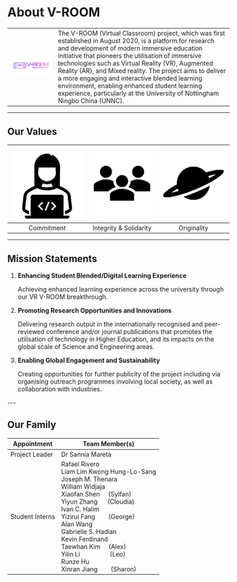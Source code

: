 # About V-ROOM



<table>
    <tr>
    	<td><img src="../img/V-ROOM_Logo.png" width=""></td>
        <td>The V-ROOM (Virtual Classroom) project, which was first established in August 2020, is a platform for research and development of modern immersive education initiative that pioneers the utilisation of immersive technologies such as Virtual Reality (VR), Augmented Reality (AR), and Mixed reality. The project aims to deliver a more engaging and interactive blended learning environment, enabling enhanced student learning experience, particularly at the University of Nottingham Ningbo China (UNNC).</td>
    </tr>
</table>

---

## Our Values

| ![commitment](../img/Commitment.svg) | ![integrity](../img/Solidarity.svg) | ![originality](../img/Originality.svg) |
|:---:|:---:|:---:|
| Commitment | Integrity &#38; Solidarity | Originality |

---

## Mission Statements

<ol>
    <li>
        <b>Enhancing Student Blended/Digital Learning Experience</b><br>
        <p>
            Achieving enhanced learning experience across the university through our VR V-ROOM breakthrough.		
        </p>
	</li>
    <li>
        <b>Promoting Research Opportunities and Innovations</b><br>
        <p>
            Delivering research output in the internationally recognised and peer-reviewed conference and/or journal publications that promotes the utilisation of technology in Higher Education, and its impacts on the global scale of Science and Engineering areas.
        </p>
    </li>
    <li>
    	<b>Enabling Global Engagement and Sustainability</b><br>
        <p>
           Creating opportunities for further publicity of the project including via organising outreach programmes involving local society, as well as collaboration with industries.
        </p>
    </li>
</ol>
---

## Our Family

| Appointment                                                 | Team Member(s)                                               |
| ----------------------------------------------------------- | ------------------------------------------------------------ |
| Project Leader                                              | Dr Sannia Mareta                                             |
| Student Interns                                             | Rafael Rivero<br>Liam Lim Kwong Hung-Lo-Sang<br>Joseph M. Thenara<br>William Widjaja<br>Xiaofan Shen &nbsp;&nbsp;&nbsp; (Sylfan) <br>Yiyun Zhang &nbsp;&nbsp;&nbsp;&nbsp; (Cloudia)<br>Ivan C. Halim <br>Yizirui Fang &nbsp;&nbsp;&nbsp;&nbsp;&nbsp;&nbsp; (George) <br>Alan Wang <br>Gabrielle S. Hadian<br>Kevin Ferdinand<br>Taewhan Kim &nbsp;&nbsp;&nbsp; (Alex)<br>Yilin Li &nbsp;&nbsp;&nbsp;&nbsp;&nbsp;&nbsp;&nbsp;&nbsp;&nbsp;&nbsp;&nbsp;&nbsp;&nbsp;&nbsp;&nbsp;&nbsp; (Leo)<br>Runze Hu<br>Xinran Jiang &nbsp;&nbsp;&nbsp;&nbsp;&nbsp;&nbsp; (Sharon)<br> |

[//]: # (Co-Investigators &#38; <br>Staff Consultation Group Members)
[//]: # (Ms. Maxine Mou<br>Ms. Holly Nelson<br>Dr Mia Tedjosaputro<br>Dr Fui-Theng Leow<br>Dr Chiew-Foong Kwong<br>Dr Dave Towey<br>Dr Christian Mueller<br>Dr Dunant Halim<br>Ms Sherry Wei)
